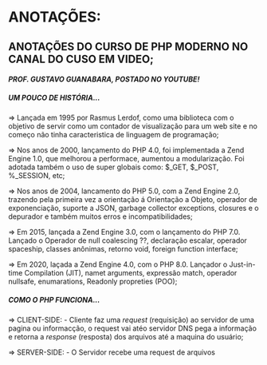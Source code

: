 # ANOTAÇÕES:


## __ANOTAÇÕES DO CURSO DE PHP MODERNO NO CANAL DO CUSO EM VIDEO;__
#### *PROF. GUSTAVO GUANABARA, POSTADO NO YOUTUBE!*

##### UM POUCO DE HISTÓRIA...
=>  Lançada em 1995 por Rasmus Lerdof, como uma biblioteca com o objetivo de servir como um contador de visualização para um web site e no começo não tinha caracteristica de linguagem de programação;

=>  Nos anos de 2000, lançamento do PHP 4.0, foi implementada a Zend Engine 1.0, que melhorou a performace, aumentou a modularização. Foi adotada também o uso de super globais como: $_GET, $_POST, %_SESSION, etc;

=>  Nos anos de 2004, lancamento do PHP 5.0, com a Zend Engine 2.0, trazendo pela primeira vez a orientação á Orientação a Objeto, operador de exponenciação, suporte a JSON, garbage collector exceptions, closures e o depurador e também muitos erros e incompatibilidades;

=>  Em 2015, lançada a Zend Engine 3.0, com o lançamento do PHP 7.0. Lançado o Operador de null coalescing ??, declaração escalar, operador spaceship, classes anônimas, retorno void, foreign function interface;

=>  Em 2020, laçada a Zend Engine 4.0, com o PHP 8.0. Lançador o Just-in-time Compilation (JIT), namet arguments, expressão match, operador nullsafe, enumarations, Readonly propreties (POO);


##### COMO O PHP FUNCIONA...
=> CLIENT-SIDE:
    - Cliente faz uma *request* (requisição) ao servidor de uma pagina ou informacção, o request vai atéo servidor DNS pega a informação e retorna a *response* (resposta) dos arquivos até a maquina do usuário;

=> SERVER-SIDE:
    - O Servidor recebe uma request de arquivos
